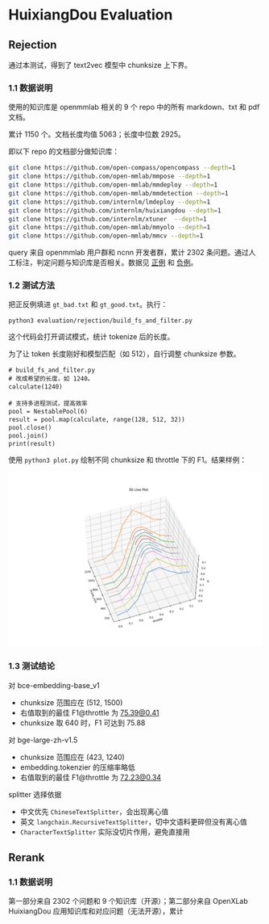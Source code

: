# HuixiangDou Evaluation

## Rejection

通过本测试，得到了 text2vec 模型中 chunksize 上下界。

### **1.1 数据说明**

使用的知识库是 openmmlab 相关的 9 个 repo 中的所有 markdown、txt 和 pdf 文档。

累计 1150 个。文档长度均值 5063；长度中位数 2925。

即以下 repo 的文档部分做知识库：

```bash
git clone https://github.com/open-compass/opencompass --depth=1
git clone https://github.com/open-mmlab/mmpose --depth=1
git clone https://github.com/open-mmlab/mmdeploy --depth=1
git clone https://github.com/open-mmlab/mmdetection --depth=1
git clone https://github.com/internlm/lmdeploy --depth=1
git clone https://github.com/internlm/huixiangdou --depth=1
git clone https://github.com/internlm/xtuner  --depth=1
git clone https://github.com/open-mmlab/mmyolo --depth=1
git clone https://github.com/open-mmlab/mmcv --depth=1
```

query 来自 openmmlab 用户群和 ncnn 开发者群，累计 2302 条问题。通过人工标注，判定问题与知识库是否相关。数据见 [正例](https://github.com/tpoisonooo/huixiangdou-evaluation-results/blob/main/rejection/gt_good.txt) 和 [负例](https://github.com/tpoisonooo/huixiangdou-evaluation-results/blob/main/rejection/gt_bad.txt)。

### **1.2 测试方法**

把正反例填进 `gt_bad.txt` 和 `gt_good.txt`。执行：

```
python3 evaluation/rejection/build_fs_and_filter.py
```

这个代码会打开调试模式，统计 tokenize 后的长度。

为了让 token 长度刚好和模型匹配（如 512），自行调整 chunksize 参数。

```
# build_fs_and_filter.py
# 改成希望的长度，如 1240。
calculate(1240)

# 支持多进程测试，提高效率
pool = NestablePool(6)
result = pool.map(calculate, range(128, 512, 32))
pool.close()
pool.join()
print(result)
```

使用 `python3 plot.py` 绘制不同 chunksize 和 throttle 下的 F1。结果样例：

<img src="rejection/plot_example.png" width="600">

### **1.3 测试结论**

对 bce-embedding-base_v1

* chunksize 范围应在 (512, 1500)
* 右值取到的最佳 F1@throttle 为 75.39@0.41
* chunksize 取 640 时，F1 可达到 75.88

对 bge-large-zh-v1.5
* chunksize 范围应在 (423, 1240)
* embedding.tokenzier 的压缩率略低
* 右值取到的最佳 F1@throttle 为 72.23@0.34

splitter 选择依据
* 中文优先 `ChineseTextSplitter`，会出现离心值
* 英文 `langchain.RecursiveTextSplitter`，切中文语料更碎但没有离心值
* `CharacterTextSplitter` 实际没切片作用，避免直接用


## Rerank

### **1.1 数据说明**

第一部分来自 2302 个问题和 9 个知识库（开源）；第二部分来自 OpenXLab HuixiangDou 应用知识库和对应问题（无法开源），累计 